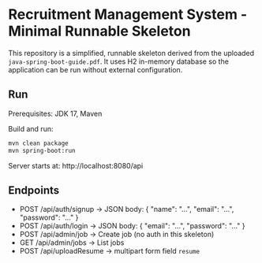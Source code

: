 # Recruitment Management System - Minimal Runnable Skeleton

This repository is a simplified, runnable skeleton derived from the uploaded `java-spring-boot-guide.pdf`.
It uses H2 in-memory database so the application can be run without external configuration.

## Run

Prerequisites: JDK 17, Maven

Build and run:

```bash
mvn clean package
mvn spring-boot:run
```

Server starts at: http://localhost:8080/api

## Endpoints

- POST /api/auth/signup  -> JSON body: { "name": "...", "email": "...", "password": "..." }
- POST /api/auth/login   -> JSON body: { "email": "...", "password": "..." }
- POST /api/admin/job    -> Create job (no auth in this skeleton)
- GET  /api/admin/jobs   -> List jobs
- POST /api/uploadResume -> multipart form field `resume`


